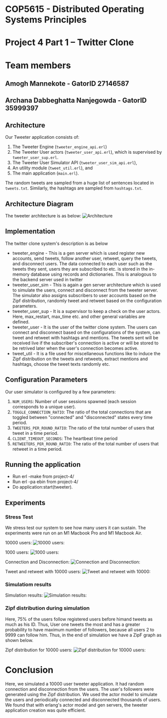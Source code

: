 # COP5615 - Distributed Operating Systems Principles
# Project 4 Part 1 – Twitter Clone

# Team members
## Amogh Mannekote - GatorID 27146587
## Archana Dabbeghatta Nanjegowda - GatorID 35999397


## Architecture
Our Tweeter application consists of:
1. The Tweeter Engine (`tweeter_engine_api.erl`)
2. The Tweeter User actors (`tweeter_user_api.erl`), which is supervised by `tweeter_user_sup.erl`.
3. The Tweeter User Simulator API (`tweeter_user_sim_api.erl`),
4. An utility module (`tweet_util.erl`), and
5. The main application (`main.erl`).

The random tweets are sampled from a huge list of sentences located in `tweets.txt`. Similarly, the hashtags are sampled from `hashtags.txt`.

## Architecture Diagram
The tweeter architecture is as below:
![Architecture](https://github.com/msamogh/dosp-fall-22/blob/main/project-4/Tweeter%20architecture.png)

## Implementation
The twitter clone system's description is as below
* tweeter_engine - This is a gen server which is used register new accounts, send tweets, follow another user, retweet, 
query the tweets, and disconnect users. The data connected to each user such as the tweets they sent, users they are subscribed
to etc. is stored in the in-memory database using records and dictionaries. This is analogous to the backend server used in twitter
* tweeter_user_sim - This is again a gen server architecture which is used to simulate the users, connect and disconnect from the 
tweeter server. The simulator also assigns subscribers to user accounts based on the Zipf distribution, randomly tweet and retweet based on the configuration parameters.
* tweeter_user_sup - It is a supervisor to keep a check on the user actors. Here, max_restart, max_time etc. and other general variables are defined.
* tweeter_user - It is the user of the twitter clone system. The users can connect and disconnect based on the configurations of the system, can tweet and retweet with hashtags and mentions. The tweets sent will be received live if the subscriber's connection is active or will be stored to be retrived later when the user's connection becomes active.
* tweet_util - It is a file used for miscellaneous functions like to induce the Zipf distribution on the tweets and retweets, extract mentions and hashtags, choose the tweet texts randomly etc.


## Configuration Parameters
Our user simulator is configured by a few parameters:
1. `NUM_USERS`: Number of user sessions spawned (each session corresponds to a unique user).
2. `TOGGLE_CONNECTION_RATIO`: The ratio of the total connections that are toggled between "connected" and "disconnected" states every time period.
3. `TWEETERS_PER_ROUND_RATIO`: The ratio of the total number of users that tweet in a time period.
4. `CLIENT_TIMEOUT_SECONDS`: The heartbeat time period
5. `RETWEETERS_PER_ROUND_RATIO`: The ratio of the total number of users that retweet in a time period.

## Running the application
* Run erl -make from project-4/
* Run erl -pa ebin from project-4/
* Do application:start(tweeter).


## Experiments
### Stress Test
We stress test our system to see how many users it can sustain. The experiments were run on an M1 Macbook Pro and M1 Macbook Air.

10000 users:
![10000 users:](https://github.com/msamogh/dosp-fall-22/blob/main/project-4/10000%20users.png)

1000 users:
![1000 users:](https://github.com/msamogh/dosp-fall-22/blob/main/project-4/Simulation%20for%201000%20users.png)

Connection and Disconnection:
![Connection and Disconnection:](https://github.com/msamogh/dosp-fall-22/blob/main/project-4/Random%20connection%20and%20disconnection.png)

Tweet and retweet with 10000 users:
![Tweet and retweet with 10000:](https://github.com/msamogh/dosp-fall-22/blob/main/project-4/Starting%20the%20tweeter.png)


### Simulatiom results
Simulation results:
![Simulation results:](https://github.com/msamogh/dosp-fall-22/blob/main/project-4/Simulation%20results%20for%2010000%20users.png)

### Zipf distribution during simulation
Here, 75% of the users follow registered users before himand tweets as much as his ID. Thus, User one tweets the most and has a greater probability to have maximum number  of followers, because all users 2 to 9999 can follow him. Thus, in the end of simulation we have a ZipF graph as shown below.

Zipf distribution for 10000 users:
![Zipf distribution for 10000 users:](https://github.com/msamogh/dosp-fall-22/blob/main/project-4/Zipf%20Distribution.png)


# Conclusion
Here, we simulated a 10000 user tweeter application. It had random connection and disconnection from the users. The user's followers were generated using the Zipf distribution. We used the actor model to simulate the users and periodically connected and disconnected thousands of users.
We found that with erlang's actor model and gen servers, the tweeter application creation was quite efficient.

